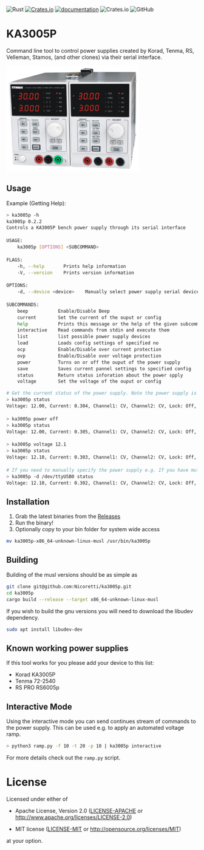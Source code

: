 ![Rust](https://github.com/Nicoretti/ka3005p/workflows/Rust/badge.svg)
[![Crates.io](https://img.shields.io/crates/v/ka3005p.svg)](https://crates.io/crates/ka3005p)
[![documentation](https://docs.rs/ka3005p/badge.svg)](https://docs.rs/ka3005p)
![Crates.io](https://img.shields.io/crates/d/ka3005p)
![GitHub](https://img.shields.io/github/license/Nicoretti/ka3005p)

# KA3005P
Command line tool to control power supplies created by Korad, Tenma, RS, Velleman, Stamos, (and other clones) via their serial interface.

<img src='TenmaPSU.jpg' width='350'>

## Usage
Example (Getting Help):
```bash
> ka3005p -h
ka3005p 0.2.2
Controls a KA3005P bench power supply through its serial interface

USAGE:
    ka3005p [OPTIONS] <SUBCOMMAND>

FLAGS:
    -h, --help       Prints help information
    -V, --version    Prints version information

OPTIONS:
    -d, --device <device>    Manually select power supply serial device

SUBCOMMANDS:
    beep           Enable/Disable Beep
    current        Set the current of the ouput or config
    help           Prints this message or the help of the given subcommand(s)
    interactive    Read commands from stdin and execute them
    list           list possible power supply devices
    load           Loads config settings of specified no
    ocp            Enable/Disable over current protection
    ovp            Enable/Disable over voltage protection
    power          Turns on or off the ouput of the power supply
    save           Saves current pannel settings to specified config
    status         Return status inforation about the power spply
    voltage        Set the voltage of the ouput or config
```

```bash
# Get the current status of the power supply. Note the power supply is automatically detected
> ka3005p status
Voltage: 12.00, Current: 0.304, Channel1: CV, Channel2: CV, Lock: Off, Beep: On, Output: On

> ka3005p power off
> ka3005p status
Voltage: 12.00, Current: 0.305, Channel1: CV, Channel2: CV, Lock: Off, Beep: On, Output: Off

> ka3005p voltage 12.1
> ka3005p status
Voltage: 12.10, Current: 0.303, Channel1: CV, Channel2: CV, Lock: Off, Beep: On, Output: Off

# If you need to manually specify the power supply e.g. If you have multiple plugged in
> ka3005p -d /dev/ttyUSB0 status
Voltage: 12.10, Current: 0.302, Channel1: CV, Channel2: CV, Lock: Off, Beep: On, Output: Off
```

## Installation
1. Grab the latest binaries from the [Releases](https://github.com/JackNewman12/ka3005p/releases)
2. Run the binary!
3. Optionally copy to your bin folder for system wide access
```bash
mv ka3005p-x86_64-unknown-linux-musl /usr/bin/ka3005p
```
## Building
Building of the musl versions should be as simple as
```bash
git clone git@github.com:Nicoretti/ka3005p.git
cd ka3005p
cargo build --release --target x86_64-unknown-linux-musl
```

If you wish to build the gnu versions you will need to download the libudev dependency. 
```bash
sudo apt install libudev-dev
```

## Known working power supplies
If this tool works for you please add your device to this list:
* Korad KA3005P
* Tenma 72-2540
* RS PRO RS6005p

## Interactive Mode
Using the interactive mode you can send continues stream of commands to the power supply.
This can be used e.g. to apply an automated voltage ramp.

```bash
> python3 ramp.py -f 10 -t 20 -p 10 | ka3005p interactive
```

For more details check out the `ramp.py` script.

# License
Licensed under either of

- Apache License, Version 2.0 ([LICENSE-APACHE](LICENSE-APACHE) or
  http://www.apache.org/licenses/LICENSE-2.0)

- MIT license ([LICENSE-MIT](LICENSE-MIT) or http://opensource.org/licenses/MIT)

at your option.
